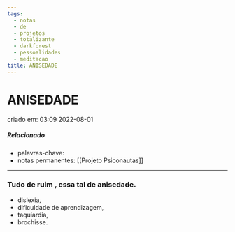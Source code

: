 ```yaml
---
tags:
  - notas
  - de
  - projetos
  - totalizante
  - darkforest
  - pessoalidades
  - meditacao
title: ANISEDADE
---
```


# ANISEDADE

criado em: 03:09 2022-08-01

##### Relacionado

- palavras-chave: 
- notas permanentes: [[Projeto Psiconautas]]
---

### Tudo de ruim , essa tal de anisedade.

- dislexia, 
- dificuldade de aprendizagem, 
- taquiardia, 
- brochisse. 
